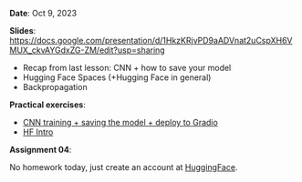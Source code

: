 **Date**: Oct 9, 2023

**Slides**: https://docs.google.com/presentation/d/1HkzKRjvPD9aADVnat2uCspXH6VMUX_ckvAYGdxZG-ZM/edit?usp=sharing

* Recap from last lesson: CNN + how to save your model
* Hugging Face Spaces (+Hugging Face in general)
* Backpropagation


**Practical exercises**:

* [CNN training + saving the model + deploy to Gradio](Save_finetuned_CNN_and_run_Gradio.ipynb)
* [HF Intro](HF_Demo.ipynb)


**Assignment 04**:

No homework today, just create an account at [HuggingFace](https://huggingface.co/).


